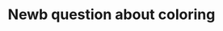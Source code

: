 ---
title: 'Newb question about coloring'
redirect_to:
  - 'https://discuss.pencil2d.org/t/newb-question-about-coloring/733'
---